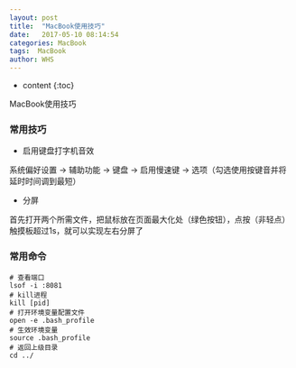 ```yaml
---
layout: post
title:  "MacBook使用技巧"
date:   2017-05-10 08:14:54
categories: MacBook
tags:  MacBook
author: WHS
---
```


* content
{:toc}

MacBook使用技巧





### 常用技巧

* 启用键盘打字机音效

系统偏好设置 -> 辅助功能 -> 键盘 -> 启用慢速键 -> 选项（勾选使用按键音并将延时时间调到最短）

* 分屏

首先打开两个所需文件，把鼠标放在页面最大化处（绿色按钮），点按（非轻点）触摸板超过1s，就可以实现左右分屏了

### 常用命令

```
# 查看端口
lsof -i :8081 
# kill进程
kill [pid] 
# 打开环境变量配置文件
open -e .bash_profile
# 生效环境变量
source .bash_profile
# 返回上级目录
cd ../ 
```




